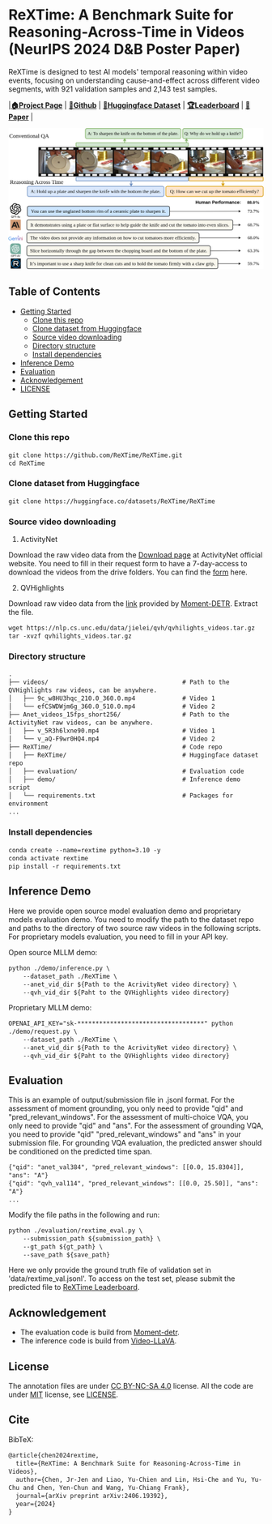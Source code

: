 # ReXTime: A Benchmark Suite for Reasoning-Across-Time in Videos (NeurIPS 2024 D&B Poster Paper)

ReXTime is designed to test AI models' temporal reasoning within video events, focusing on understanding cause-and-effect across different video segments, with 921 validation samples and 2,143 test samples.

|[**🏠Project Page**](https://rextime.github.io/) | [**🐙Github**](https://github.com/ReXTime/ReXTime) | [**🤗Huggingface Dataset**](https://huggingface.co/datasets/ReXTime/ReXTime) | [**🏆Leaderboard**](https://codalab.lisn.upsaclay.fr/competitions/19587?secret_key=b75b74e0-dc01-4a4f-8bb7-06d172637ef5) | [**📖Paper**](https://arxiv.org/abs/2406.19392) |

![Teaser](./images/teaser_v5.png)

## Table of Contents

* [Getting Started](#getting-started)
    * [Clone this repo](#clone-this-repo)
    * [Clone dataset from Huggingface](#clone-dataset-from-huggingface)
    * [Source video downloading](#source-video-downloading)
    * [Directory structure](#directory-structure)
    * [Install dependencies](#install-dependencies)
* [Inference Demo](#inference-demo)
* [Evaluation](#evaluation)
* [Acknowledgement](#acknowledgement)
* [LICENSE](#license)

## Getting Started 

### Clone this repo

```
git clone https://github.com/ReXTime/ReXTime.git
cd ReXTime
```

### Clone dataset from Huggingface
```
git clone https://huggingface.co/datasets/ReXTime/ReXTime
```

### Source video downloading

1. ActivityNet

Download the raw video data from the [Download page](http://activity-net.org/download.html) at ActivityNet official website. You need to fill in their request form to have a 7-day-access to download the videos from the drive folders. You can find the [form](https://docs.google.com/forms/d/e/1FAIpQLSeKaFq9ZfcmZ7W0B0PbEhfbTHY41GeEgwsa7WobJgGUhn4DTQ/viewform) here.

2. QVHighlights

Download raw video data from the [link](https://nlp.cs.unc.edu/data/jielei/qvh/qvhilights_videos.tar.gz) provided by [Moment-DETR](https://github.com/jayleicn/moment_detr). Extract the file.
```
wget https://nlp.cs.unc.edu/data/jielei/qvh/qvhilights_videos.tar.gz
tar -xvzf qvhilights_videos.tar.gz
```

### Directory structure

```
.
├── videos/                                     # Path to the QVHighlights raw videos, can be anywhere.
│   ├── 9c_w8HU3hqc_210.0_360.0.mp4             # Video 1
│   └── efCSWDWjm6g_360.0_510.0.mp4             # Video 2
├── Anet_videos_15fps_short256/                 # Path to the ActivityNet raw videos, can be anywhere.
│   ├── v_5R3h6lxne90.mp4                       # Video 1
│   └── v_aQ-F9wr0HQ4.mp4                       # Video 2
├── ReXTime/                                    # Code repo
│   ├── ReXTime/                                # Huggingface dataset repo
│   ├── evaluation/                             # Evaluation code
│   ├── demo/                                   # Inference demo script
│   └── requirements.txt                        # Packages for environment
...
```

### Install dependencies

```
conda create --name=rextime python=3.10 -y
conda activate rextime
pip install -r requirements.txt
```

## Inference Demo
Here we provide open source model evaluation demo and proprietary models evaluation demo. You need to modify the path to the dataset repo and paths to the directory of two source raw videos in the following scripts. For proprietary models evaluation, you need to fill in your API key.

Open source MLLM demo:
```
python ./demo/inference.py \
    --dataset_path ./ReXTime \
    --anet_vid_dir ${Path to the AcrivityNet video directory} \
    --qvh_vid_dir ${Paht to the QVHighlights video directory}
```

Proprietary MLLM demo:
```
OPENAI_API_KEY="sk-***********************************" python ./demo/request.py \
    --dataset_path ./ReXTime \
    --anet_vid_dir ${Path to the AcrivityNet video directory} \
    --qvh_vid_dir ${Paht to the QVHighlights video directory}
```


## Evaluation

This is an example of output/submission file in .jsonl format. For the assessment of moment grounding, you only need to provide "qid" and "pred_relevant_windows". For the assessment of multi-choice VQA, you only need to provide "qid" and "ans". For the assessment of grounding VQA, you need to provide "qid" "pred_relevant_windows" and "ans" in your submission file. For grounding VQA evaluation, the predicted answer should be conditioned on the predicted time span.
```
{"qid": "anet_val384", "pred_relevant_windows": [[0.0, 15.8304]], "ans": "A"}
{"qid": "qvh_val114", "pred_relevant_windows": [[0.0, 25.50]], "ans": "A"}
...
```

Modify the file paths in the following and run:

```
python ./evaluation/rextime_eval.py \
    --submission_path ${submission_path} \
    --gt_path ${gt_path} \
    --save_path ${save_path}
```

Here we only provide the ground truth file of validation set in 'data/rextime_val.jsonl'. To access on the test set, please submit the predicted file to [ReXTime Leaderboard](https://codalab.lisn.upsaclay.fr/competitions/19587?secret_key=b75b74e0-dc01-4a4f-8bb7-06d172637ef5).

## Acknowledgement
* The evaluation code is build from [Moment-detr](https://github.com/jayleicn/moment_detr).
* The inference code is build from [Video-LLaVA](https://huggingface.co/docs/transformers/model_doc/video_llava).

## License
The annotation files are under [CC BY-NC-SA 4.0](https://creativecommons.org/licenses/by-nc-sa/4.0/) license. All the code are under [MIT](https://opensource.org/licenses/MIT) license, see [LICENSE](./LICENSE).

## Cite
BibTeX:
```
@article{chen2024rextime,
  title={ReXTime: A Benchmark Suite for Reasoning-Across-Time in Videos},
  author={Chen, Jr-Jen and Liao, Yu-Chien and Lin, Hsi-Che and Yu, Yu-Chu and Chen, Yen-Chun and Wang, Yu-Chiang Frank},
  journal={arXiv preprint arXiv:2406.19392},
  year={2024}
}
```

<!--
**GTR-Benchmark/GTR-Benchmark** is a ✨ _special_ ✨ repository because its `README.md` (this file) appears on your GitHub profile.

Here are some ideas to get you started:

- 🔭 I’m currently working on ...
- 🌱 I’m currently learning ...
- 👯 I’m looking to collaborate on ...
- 🤔 I’m looking for help with ...
- 💬 Ask me about ...
- 📫 How to reach me: ...
- 😄 Pronouns: ...
- ⚡ Fun fact: ...
-->
